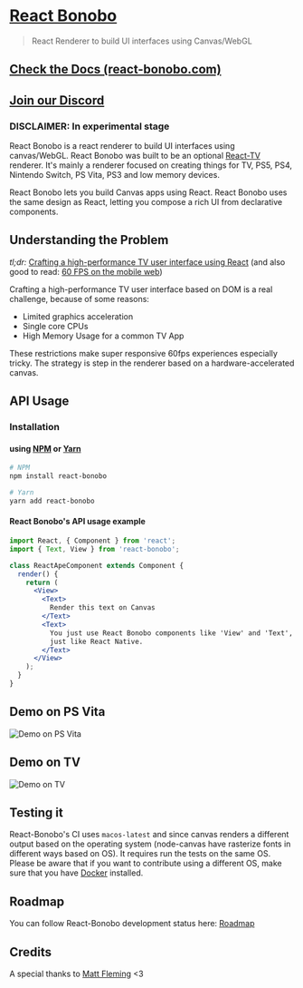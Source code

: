 # [React Bonobo](https://react-bonobo.com)

> React Renderer to build UI interfaces using Canvas/WebGL

<!-- <img src="assets/logo.png" width="220" /> -->

## [Check the Docs (react-bonobo.com)](https://react-bonobo.com)

## [Join our Discord](https://discord.gg/njHHfRzJ42)

### DISCLAIMER: In experimental stage

React Bonobo is a react renderer to build UI interfaces using canvas/WebGL. React Bonobo was built to be an optional [React-TV](https://github.com/raphamorim/react-tv) renderer. It's mainly a renderer focused on creating things for TV, PS5, PS4, Nintendo Switch, PS Vita, PS3 and low memory devices.

React Bonobo lets you build Canvas apps using React. React Bonobo uses the same design as React, letting you compose a rich UI from declarative components.

## Understanding the Problem

*tl;dr:* [Crafting a high-performance TV user interface using React](https://netflixtechblog.com/crafting-a-high-performance-tv-user-interface-using-react-3350e5a6ad3b) (and also good to read: [60 FPS on the mobile web](https://engineering.flipboard.com/2015/02/mobile-web))

Crafting a high-performance TV user interface based on DOM is a real challenge, because of some reasons:

- Limited graphics acceleration
- Single core CPUs
- High Memory Usage for a common TV App

These restrictions make super responsive 60fps experiences especially tricky. The strategy is step in the renderer based on a hardware-accelerated canvas.

## API Usage

### Installation

#### using [NPM](https://www.npmjs.com/) or [Yarn](https://yarnpkg.com/)

```bash
# NPM
npm install react-bonobo

# Yarn
yarn add react-bonobo
```

#### React Bonobo's API usage example

```jsx
import React, { Component } from 'react';
import { Text, View } from 'react-bonobo';

class ReactApeComponent extends Component {
  render() {
    return (
      <View>
        <Text>
          Render this text on Canvas
        </Text>
        <Text>
          You just use React Bonobo components like 'View' and 'Text',
          just like React Native.
        </Text>
      </View>
    );
  }
}
```

## Demo on PS Vita

![Demo on PS Vita](assets/demo-ps-vita.jpg)

## Demo on TV

![Demo on TV](assets/demo-tv.png)

## Testing it

React-Bonobo's CI uses `macos-latest` and since canvas renders a different output based on the operating system (node-canvas have rasterize fonts in different ways based on OS). It requires run the tests on the same OS. Please be aware that if you want to contribute using a different OS, make sure that you have [Docker](https://www.docker.com/) installed.

## Roadmap

You can follow React-Bonobo development status here: [Roadmap](https://github.com/users/mattcfleming/projects/2/views/1)

## Credits

A special thanks to [Matt Fleming](https://github.com/mattcfleming) <3
